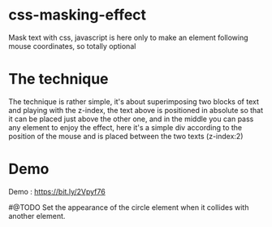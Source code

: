# css-masking-effect
Mask text with css, javascript is here only to make an element following mouse coordinates, so totally optional

# The technique
The technique is rather simple, it's about superimposing two blocks of text and playing with the z-index, the text above is positioned in absolute so that it can be placed just above the other one, and in the middle you can pass any element to enjoy the effect, here it's a simple div according to the position of the mouse and is placed between the two texts (z-index:2)

# Demo
Demo : https://bit.ly/2Vpyf76

#@TODO
Set the appearance of the circle element when it collides with another element.
